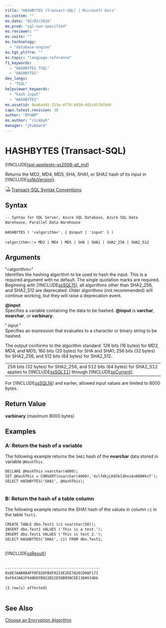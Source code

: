 ```yaml
---
title: "HASHBYTES (Transact-SQL) | Microsoft Docs"
ms.custom: ""
ms.date: "02/03/2016"
ms.prod: "sql-non-specified"
ms.reviewer: ""
ms.suite: ""
ms.technology: 
  - "database-engine"
ms.tgt_pltfrm: ""
ms.topic: "language-reference"
f1_keywords: 
  - "HASHBYTES_TSQL"
  - "HASHBYTES"
dev_langs: 
  - "TSQL"
helpviewer_keywords: 
  - "hash input"
  - "HASHBYTES"
ms.assetid: 0ea6a4d1-313e-4f70-b939-dd2cd570f6d6
caps.latest.revision: 38
author: "BYHAM"
ms.author: "rickbyh"
manager: "jhubbard"
---
```

# HASHBYTES (Transact-SQL)
[!INCLUDE[tsql-appliesto-ss2008-all_md](../../includes/tsql-appliesto-ss2008-all-md.md)]

  Returns the MD2, MD4, MD5, SHA, SHA1, or SHA2 hash of its input in [!INCLUDE[ssNoVersion](../../includes/ssnoversion-md.md)].  
  
 ![Topic link icon](../../database-engine/configure-windows/media/topic-link.gif "Topic link icon") [Transact-SQL Syntax Conventions](../../t-sql/language-elements/transact-sql-syntax-conventions-transact-sql.md)  
  
## Syntax  
  
```  
-- Syntax for SQL Server, Azure SQL Database, Azure SQL Data Warehouse, Parallel Data Warehouse  
  
HASHBYTES ( '<algorithm>', { @input | 'input' } )  
  
<algorithm>::= MD2 | MD4 | MD5 | SHA | SHA1 | SHA2_256 | SHA2_512   
```  
  
## Arguments  
 **'**\<algorithm>**'**  
 Identifies the hashing algorithm to be used to hash the input. This is a required argument with no default. The single quotation marks are required. Beginning with [!INCLUDE[ssSQL15](../../includes/sssql15-md.md)], all algorithms other than SHA2_256, and SHA2_512 are deprecated. Older algorithms (not recommended) will continue working, but they will raise a deprecation event.  
  
 **@input**  
 Specifies a variable containing the data to be hashed. **@input** is **varchar**, **nvarchar**, or **varbinary**.  
  
 **'** *input* **'**  
 Specifies an expression that evaluates to a character or binary string to be hashed.  
  
 The output conforms to the algorithm standard: 128 bits (16 bytes) for MD2, MD4, and MD5; 160 bits (20 bytes) for SHA and SHA1; 256 bits (32 bytes) for SHA2_256, and 512 bits (64 bytes) for SHA2_512.  
  
||  
|-|  
|256 bits (32 bytes) for SHA2_256, and 512 bits (64 bytes) for SHA2_512 applies to [!INCLUDE[ssSQL11](../../includes/sssql11-md.md)] through [!INCLUDE[ssCurrent](../../includes/sscurrent-md.md)].|  
  
 For [!INCLUDE[ssSQL14](../../includes/sssql14-md.md)] and earlier, allowed input values are limited to 8000 bytes.  
  
## Return Value  
 **varbinary** (maximum 8000 bytes)  
  
## Examples  
  
### A: Return the hash of a variable  
 The following example returns the `SHA1` hash of the **nvarchar** data stored in variable `@HashThis`.  
  
```  
DECLARE @HashThis nvarchar(4000);  
SET @HashThis = CONVERT(nvarchar(4000),'dslfdkjLK85kldhnv$n000#knf');  
SELECT HASHBYTES('SHA1', @HashThis);  
  
```  
  
### B: Return the hash of a table column  
 The following example returns the SHA1 hash of the values in column `c1` in the table `Test1`.  
  
```  
CREATE TABLE dbo.Test1 (c1 nvarchar(50));  
INSERT dbo.Test1 VALUES ('This is a test.');  
INSERT dbo.Test1 VALUES ('This is test 2.');  
SELECT HASHBYTES('SHA1', c1) FROM dbo.Test1;  
  
```  
  
 [!INCLUDE[ssResult](../../includes/ssresult-md.md)]  
  
```  
  
-------------------------------------------  
0x0E7AAB0B4FF0FD2DFB4F0233E2EE7A26CD08F173  
0xF643A82F948DEFB922B12E50B950CEE130A934D6  
  
(2 row(s) affected)  
  
```  
  
## See Also  
 [Choose an Encryption Algorithm](../../relational-databases/security/encryption/choose-an-encryption-algorithm.md)  
  
  
